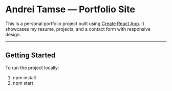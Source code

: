 # Andrei Tamse — Portfolio Site

This is a personal portfolio project built using [Create React App](https://github.com/facebook/create-react-app). It showcases my resume, projects, and a contact form with responsive design.

---

## Getting Started

To run the project locally:

1. npm install
1. npm start
